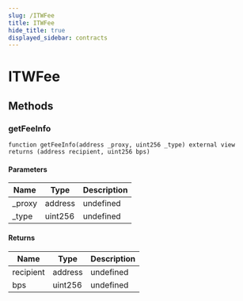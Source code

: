 ```yaml
---
slug: /ITWFee
title: ITWFee
hide_title: true
displayed_sidebar: contracts
---
```

# ITWFee









## Methods

### getFeeInfo

```solidity
function getFeeInfo(address _proxy, uint256 _type) external view returns (address recipient, uint256 bps)
```





#### Parameters

| Name | Type | Description |
|---|---|---|
| _proxy | address | undefined
| _type | uint256 | undefined

#### Returns

| Name | Type | Description |
|---|---|---|
| recipient | address | undefined
| bps | uint256 | undefined



